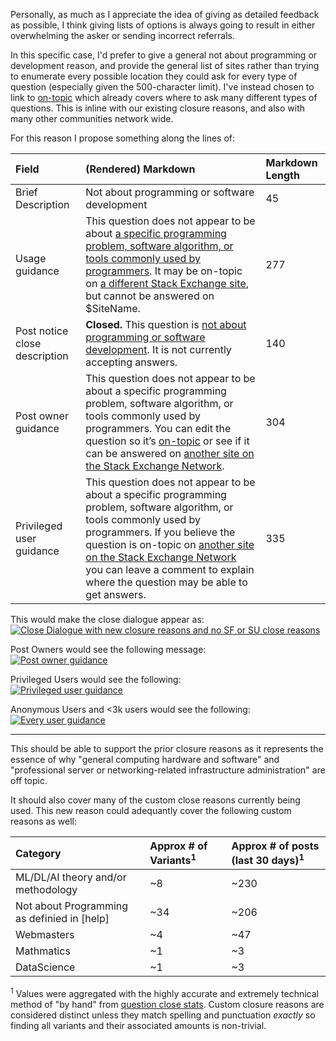 Personally, as much as I appreciate the idea of giving as detailed feedback as possible, I think giving lists of options is always going to result in either overwhelming the asker or sending incorrect referrals.

In this specific case, I'd prefer to give a general not about programming or development reason, and provide the general list of sites rather than trying to enumerate every possible location they could ask for every type of question (especially given the 500-character limit). I've instead chosen to link to [on-topic](https://stackoverflow.com/help/on-topic) which already covers where to ask many different types of questions. This is inline with our existing closure reasons, and also with many other communities network wide.


For this reason I propose something along the lines of:

| Field | (Rendered) Markdown | Markdown Length |
|:---|:---|:---|
| Brief Description | Not about programming or software development | 45 |
| Usage guidance | This question does not appear to be about [a specific programming problem, software algorithm, or tools commonly used by programmers](/help/on-topic). It may be on-topic on [a different Stack Exchange site](https://stackexchange.com/sites), but cannot be answered on $SiteName. | 277 |
| Post notice close description | **Closed.** This question is [not about programming or software development](/help/closed-questions). It is not currently accepting answers. | 140 |
| Post owner guidance | This question does not appear to be about a specific programming problem, software algorithm, or tools commonly used by programmers. You can edit the question so it’s [on-topic](/help/on-topic) or see if it can be answered on [another site on the Stack Exchange Network](https://stackexchange.com/sites). | 304 |
| Privileged user guidance | This question does not appear to be about a specific programming problem, software algorithm, or tools commonly used by programmers. If you believe the question is on-topic on [another site on the Stack Exchange Network](https://stackexchange.com/sites) you can leave a comment to explain where the question may be able to get answers. | 335 |

This would make the close dialogue appear as:\
[![Close Dialogue with new closure reasons and no SF or SU close reasons][1]][1]

Post Owners would see the following message:\
[![Post owner guidance][2]][2]

Privileged Users would see the following:\
[![Privileged user guidance][3]][3]

Anonymous Users and <3k users would see the following:\
[![Every user guidance][4]][4]

---

This should be able to support the prior closure reasons as it represents the essence of why "general computing hardware and software" and "professional server or networking-related infrastructure administration" are off topic.

It should also cover many of the custom close reasons currently being used. This new reason could adequantly cover the following custom reasons as well:

|Category| Approx # of Variants<sup>1</sup>| Approx # of posts (last 30 days)<sup>1</sup> |
|:---|:---|:---|
| ML/DL/AI theory and/or methodology | ~8 | ~230 |
| Not about Programming as definied in \[help\] |~34| ~206 |
| Webmasters | ~4 | ~47|
| Mathmatics |~1| ~3|
| DataScience |~1| ~3|



<sup>1</sup> Values were aggregated with the highly accurate and extremely technical method of "by hand" from [question close stats](https://stackoverflow.com/tools/question-close-stats?daterange=last30days). Custom closure reasons are considered distinct unless they match spelling and punctuation _exactly_ so finding all variants and their associated amounts is non-trivial.


  [1]: https://i.stack.imgur.com/sdGdy.png
  [2]: https://i.stack.imgur.com/XdqIkl.png
  [3]: https://i.stack.imgur.com/qe1Mzl.png
  [4]: https://i.stack.imgur.com/j9gygl.png
